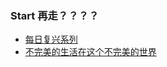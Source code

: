 <!--
 * @Author: maxueming maxueming@kuaishou.com
 * @Date: 2023-09-23 15:41:20
 * @LastEditors: maxueming maxueming@kuaishou.com
 * @LastEditTime: 2023-09-23 15:46:31
 * @FilePath: /knowlage-container/.README.md
 * @Description: 这是默认设置,请设置`customMade`, 打开koroFileHeader查看配置 进行设置: https://github.com/OBKoro1/koro1FileHeader/wiki/%E9%85%8D%E7%BD%AE
-->

### Start 再走？？？？

- [每日复兴系列](./assert/daily.pdf)
- [不完美的生活在这个不完美的世界](./assert/unperfect-world.pdf)
